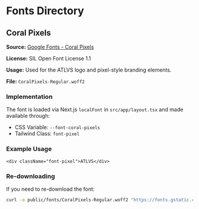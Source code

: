 # Fonts Directory

## Coral Pixels

**Source:** [Google Fonts - Coral Pixels](https://fonts.google.com/specimen/Coral+Pixels)

**License:** SIL Open Font License 1.1

**Usage:** Used for the ATLVS logo and pixel-style branding elements.

**File:** `CoralPixels-Regular.woff2`

### Implementation

The font is loaded via Next.js `localFont` in `src/app/layout.tsx` and made available through:
- CSS Variable: `--font-coral-pixels`
- Tailwind Class: `font-pixel`

### Example Usage

```tsx
<div className="font-pixel">ATLVS</div>
```

### Re-downloading

If you need to re-download the font:

```bash
curl -o public/fonts/CoralPixels-Regular.woff2 "https://fonts.gstatic.com/s/coralpixels/v1/xn7gYHE41Ti1AJmMdI8_Cg.woff2"
```
